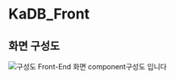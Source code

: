 # KaDB_Front
## 화면 구성도
![구성도](https://github.com/KaDB-TeamProject/KaDB_Front/assets/93314745/1dd86225-c927-47d3-9a85-af101f10ce05)
Front-End 화면 component구성도 입니다

